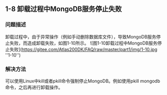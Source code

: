 ## 1-8  卸载过程中MongoDB服务停止失败
### 问题描述
卸载过程中，由于异常操作（例如手动删除数据库文件），导致MongoDB服务停止失败，而造成卸载失败，如图1-10所示。
![图1-10卸载过程中MongoDB服务停止失败](https://gitee.com/Atlas200DK/FAQ/raw/master/part1/img/1-10.jpg ''1-10'')

### 解决方法
可以使用Linux中kill或者pkill命令强制停止MongoDB。例如使用pkill mongodb命令，之后再进行卸载操作。
